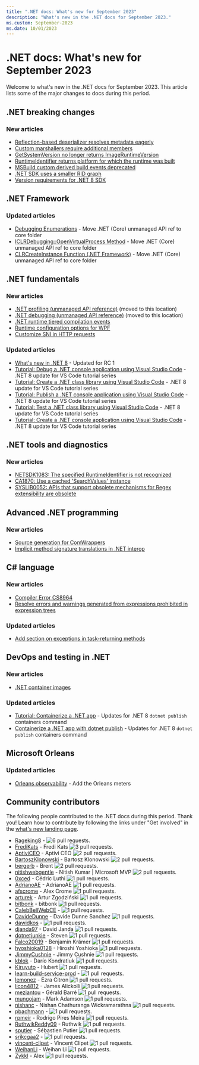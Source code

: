 ```yaml
---
title: ".NET docs: What's new for September 2023"
description: "What's new in the .NET docs for September 2023."
ms.custom: September-2023
ms.date: 10/01/2023
---
```


# .NET docs: What's new for September 2023

Welcome to what's new in the .NET docs for September 2023. This article lists some of the major changes to docs during this period.

## .NET breaking changes

### New articles

- [Reflection-based deserializer resolves metadata eagerly](../core/compatibility/serialization/8.0/metadata-resolving.md)
- [Custom marshallers require additional members](../core/compatibility/interop/8.0/marshal-modes.md)
- [GetSystemVersion no longer returns ImageRuntimeVersion](../core/compatibility/core-libraries/8.0/getsystemversion.md)
- [RuntimeIdentifier returns platform for which the runtime was built](../core/compatibility/core-libraries/8.0/runtimeidentifier.md)
- [MSBuild custom derived build events deprecated](../core/compatibility/sdk/8.0/custombuildeventargs.md)
- [.NET SDK uses a smaller RID graph](../core/compatibility/sdk/8.0/rid-graph.md)
- [Version requirements for .NET 8 SDK](../core/compatibility/sdk/8.0/version-requirements.md)

## .NET Framework

### Updated articles

- [Debugging Enumerations](../framework/unmanaged-api/debugging/debugging-enumerations.md) - Move .NET (Core) unmanaged API ref to core folder
- [ICLRDebugging::OpenVirtualProcess Method](../framework/unmanaged-api/debugging/iclrdebugging-openvirtualprocess-method.md) - Move .NET (Core) unmanaged API ref to core folder
- [CLRCreateInstance Function (.NET Framework)](../framework/unmanaged-api/hosting/clrcreateinstance-function.md) - Move .NET (Core) unmanaged API ref to core folder

## .NET fundamentals

### New articles

- [.NET profiling (unmanaged API reference)](../core/unmanaged-api/profiling/index.md) (moved to this location)
- [.NET debugging (unmanaged API reference)](../core/unmanaged-api/debugging/index.md) (moved to this location)
- [.NET runtime tiered compilation events](../fundamentals/diagnostics/runtime-tiered-compilation-events.md)
- [Runtime configuration options for WPF](../core/runtime-config/wpf.md)
- [Customize SNI in HTTP requests](../core/extensions/httpclient-sni.md)

### Updated articles

- [What's new in .NET 8](../core/whats-new/dotnet-8.md) - Updated for RC 1
- [Tutorial: Debug a .NET console application using Visual Studio Code](../core/tutorials/debugging-with-visual-studio-code.md) - .NET 8 update for VS Code tutorial series
- [Tutorial: Create a .NET class library using Visual Studio Code](../core/tutorials/library-with-visual-studio-code.md) - .NET 8 update for VS Code tutorial series
- [Tutorial: Publish a .NET console application using Visual Studio Code](../core/tutorials/publishing-with-visual-studio-code.md) - .NET 8 update for VS Code tutorial series
- [Tutorial: Test a .NET class library using Visual Studio Code](../core/tutorials/testing-library-with-visual-studio-code.md) - .NET 8 update for VS Code tutorial series
- [Tutorial: Create a .NET console application using Visual Studio Code](../core/tutorials/with-visual-studio-code.md) - .NET 8 update for VS Code tutorial series

## .NET tools and diagnostics

### New articles

- [NETSDK1083: The specified RuntimeIdentifier is not recognized](../core/tools/sdk-errors/netsdk1083.md)
- [CA1870: Use a cached 'SearchValues' instance](../fundamentals/code-analysis/quality-rules/ca1870.md)
- [SYSLIB0052: APIs that support obsolete mechanisms for Regex extensibility are obsolete](../fundamentals/syslib-diagnostics/syslib0052.md)

## Advanced .NET programming

### New articles

- [Source generation for ComWrappers](../standard/native-interop/comwrappers-source-generation.md)
- [Implicit method signature translations in .NET interop](../standard/native-interop/preserve-sig.md)

## C# language

### New articles

- [Compiler Error CS8964](../csharp/language-reference/compiler-messages/cs8964.md)
- [Resolve errors and warnings generated from expressions prohibited in expression trees](../csharp/language-reference/compiler-messages/expression-tree-restrictions.md)

### Updated articles

- [Add section on exceptions in task-returning methods](../csharp/fundamentals/exceptions/creating-and-throwing-exceptions.md)

## DevOps and testing in .NET

### New articles

- [.NET container images](../core/docker/container-images.md)

### Updated articles

- [Tutorial: Containerize a .NET app](../core/docker/build-container.md) - Updates for .NET 8 `dotnet publish` containers command
- [Containerize a .NET app with dotnet publish](../core/docker/publish-as-container.md) - Updates for .NET 8 `dotnet publish` containers command

## Microsoft Orleans

### Updated articles

- [Orleans observability](../orleans/host/monitoring/index.md) - Add the Orleans meters

## Community contributors

The following people contributed to the .NET docs during this period. Thank you! Learn how to contribute by following the links under "Get involved" in the [what's new landing page](index.yml).

- [Rageking8](https://github.com/Rageking8) -  ![6 pull requests.](https://img.shields.io/badge/Merged%20Pull%20Requests-6-green)
- [FrediKats](https://github.com/FrediKats) - Fredi Kats ![3 pull requests.](https://img.shields.io/badge/Merged%20Pull%20Requests-3-green)
- [AptiviCEO](https://github.com/AptiviCEO) - Aptivi CEO ![2 pull requests.](https://img.shields.io/badge/Merged%20Pull%20Requests-2-green)
- [BartoszKlonowski](https://github.com/BartoszKlonowski) - Bartosz Klonowski ![2 pull requests.](https://img.shields.io/badge/Merged%20Pull%20Requests-2-green)
- [bergerb](https://github.com/bergerb) - Brent ![2 pull requests.](https://img.shields.io/badge/Merged%20Pull%20Requests-2-green)
- [nitishwebgentle](https://github.com/nitishwebgentle) - Nitish Kumar | Microsoft MVP ![2 pull requests.](https://img.shields.io/badge/Merged%20Pull%20Requests-2-green)
- [0xced](https://github.com/0xced) - Cédric Luthi ![1 pull requests.](https://img.shields.io/badge/Merged%20Pull%20Requests-1-green)
- [AdrianoAE](https://github.com/AdrianoAE) - AdrianoAE ![1 pull requests.](https://img.shields.io/badge/Merged%20Pull%20Requests-1-green)
- [afscrome](https://github.com/afscrome) - Alex Crome ![1 pull requests.](https://img.shields.io/badge/Merged%20Pull%20Requests-1-green)
- [arturek](https://github.com/arturek) - Artur Zgodziński ![1 pull requests.](https://img.shields.io/badge/Merged%20Pull%20Requests-1-green)
- [bitbonk](https://github.com/bitbonk) - bitbonk ![1 pull requests.](https://img.shields.io/badge/Merged%20Pull%20Requests-1-green)
- [CalebBellWebCE](https://github.com/CalebBellWebCE) -  ![1 pull requests.](https://img.shields.io/badge/Merged%20Pull%20Requests-1-green)
- [DavideDunne](https://github.com/DavideDunne) - Davide Dunne Sanchez ![1 pull requests.](https://img.shields.io/badge/Merged%20Pull%20Requests-1-green)
- [dawidkos](https://github.com/dawidkos) -  ![1 pull requests.](https://img.shields.io/badge/Merged%20Pull%20Requests-1-green)
- [djanda97](https://github.com/djanda97) - David Janda ![1 pull requests.](https://img.shields.io/badge/Merged%20Pull%20Requests-1-green)
- [dotnetjunkie](https://github.com/dotnetjunkie) - Steven ![1 pull requests.](https://img.shields.io/badge/Merged%20Pull%20Requests-1-green)
- [Falco20019](https://github.com/Falco20019) - Benjamin Krämer ![1 pull requests.](https://img.shields.io/badge/Merged%20Pull%20Requests-1-green)
- [hyoshioka0128](https://github.com/hyoshioka0128) - Hiroshi Yoshioka ![1 pull requests.](https://img.shields.io/badge/Merged%20Pull%20Requests-1-green)
- [JimmyCushnie](https://github.com/JimmyCushnie) - Jimmy Cushnie ![1 pull requests.](https://img.shields.io/badge/Merged%20Pull%20Requests-1-green)
- [kblok](https://github.com/kblok) - Darío Kondratiuk ![1 pull requests.](https://img.shields.io/badge/Merged%20Pull%20Requests-1-green)
- [Kiruyuto](https://github.com/Kiruyuto) - Hubert ![1 pull requests.](https://img.shields.io/badge/Merged%20Pull%20Requests-1-green)
- [learn-build-service-prod](https://github.com/learn-build-service-prod) -  ![1 pull requests.](https://img.shields.io/badge/Merged%20Pull%20Requests-1-green)
- [lemonez](https://github.com/lemonez) - Ezra Citron ![1 pull requests.](https://img.shields.io/badge/Merged%20Pull%20Requests-1-green)
- [licon4812](https://github.com/licon4812) - James Alickolli ![1 pull requests.](https://img.shields.io/badge/Merged%20Pull%20Requests-1-green)
- [meziantou](https://github.com/meziantou) - Gérald Barré ![1 pull requests.](https://img.shields.io/badge/Merged%20Pull%20Requests-1-green)
- [mungojam](https://github.com/mungojam) - Mark Adamson ![1 pull requests.](https://img.shields.io/badge/Merged%20Pull%20Requests-1-green)
- [nishanc](https://github.com/nishanc) - Nishan Chathuranga Wickramarathna ![1 pull requests.](https://img.shields.io/badge/Merged%20Pull%20Requests-1-green)
- [pbachmann](https://github.com/pbachmann) -  ![1 pull requests.](https://img.shields.io/badge/Merged%20Pull%20Requests-1-green)
- [rpmeir](https://github.com/rpmeir) - Rodrigo Pires Meira ![1 pull requests.](https://img.shields.io/badge/Merged%20Pull%20Requests-1-green)
- [RuthwikReddy09](https://github.com/RuthwikReddy09) - Ruthwik ![1 pull requests.](https://img.shields.io/badge/Merged%20Pull%20Requests-1-green)
- [sputier](https://github.com/sputier) - Sébastien Putier ![1 pull requests.](https://img.shields.io/badge/Merged%20Pull%20Requests-1-green)
- [srikcgaa2](https://github.com/srikcgaa2) -  ![1 pull requests.](https://img.shields.io/badge/Merged%20Pull%20Requests-1-green)
- [vincent-clipet](https://github.com/vincent-clipet) - Vincent Clipet ![1 pull requests.](https://img.shields.io/badge/Merged%20Pull%20Requests-1-green)
- [WeihanLi](https://github.com/WeihanLi) - Weihan Li ![1 pull requests.](https://img.shields.io/badge/Merged%20Pull%20Requests-1-green)
- [Zykkl](https://github.com/Zykkl) - Alex ![1 pull requests.](https://img.shields.io/badge/Merged%20Pull%20Requests-1-green)
